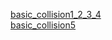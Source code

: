[basic_collision1_2_3_4](https://letrungphong.github.io/Game-developer-training/phase1/basic_game_math_and_physics/basic_collision/ex1_2_3_4/index.html)<br>
[basic_collision5](https://letrungphong.github.io/Game-developer-training/phase1/basic_game_math_and_physics/basic_collision/ex5/index.html)<br>